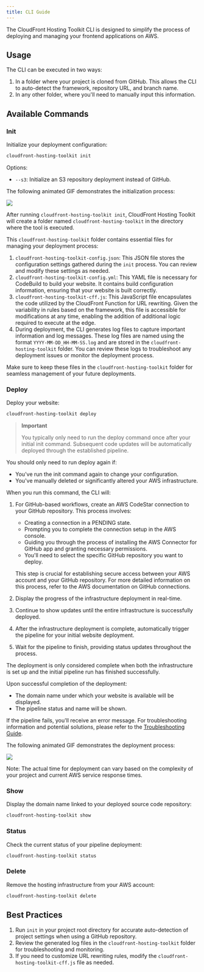 ```yaml
---
title: CLI Guide
---
```


The CloudFront Hosting Toolkit CLI is designed to simplify the process of deploying and managing your frontend applications on AWS.

## Usage

The CLI can be executed in two ways:

1. In a folder where your project is cloned from GitHub. This allows the CLI to auto-detect the framework, repository URL, and branch name.
2. In any other folder, where you'll need to manually input this information.

## Available Commands

### Init

Initialize your deployment configuration:

```bash
cloudfront-hosting-toolkit init
```

Options:
- `--s3`: Initialize an S3 repository deployment instead of GitHub.

The following animated GIF demonstrates the initialization process:

<img src="/cloudfront-hosting-toolkit/img/init.gif">


After running `cloudfront-hosting-toolkit init`, CloudFront Hosting Toolkit will create a folder named `cloudfront-hosting-toolkit` in the directory where the tool is executed. 

This `cloudfront-hosting-toolkit` folder contains essential files for managing your deployment process:

1. `cloudfront-hosting-toolkit-config.json`: This JSON file stores the configuration settings gathered during the `init` process. You can review and modify these settings as needed.
2. `cloudfront-hosting-toolkit-config.yml`: This YAML file is necessary for CodeBuild to build your website. It contains build configuration information, ensuring that your website is built correctly.
3. `cloudfront-hosting-toolkit-cff.js`: This JavaScript file encapsulates the code utilized by the CloudFront Function for URL rewriting. Given the variability in rules based on the framework, this file is accessible for modifications at any time, enabling the addition of additional logic required to execute at the edge.
4. During deployment, the CLI generates log files to capture important information and log messages. These log files are named using the format `YYYY-MM-DD_HH-MM-SS.log` and are stored in the `cloudfront-hosting-toolkit` folder. You can review these logs to troubleshoot any deployment issues or monitor the deployment process.

Make sure to keep these files in the `cloudfront-hosting-toolkit` folder for seamless management of your future deployments.

### Deploy

Deploy your website:

```bash
cloudfront-hosting-toolkit deploy
```

> **Important**
> 
>   You typically only need to run the deploy command once after your initial init command. Subsequent code updates will be automatically deployed through the established pipeline. 


You should only need to run deploy again if:

- You've run the init command again to change your configuration.
- You've manually deleted or significantly altered your AWS infrastructure.


When you run this command, the CLI will:

1. For GitHub-based workflows, create an AWS CodeStar connection to your GitHub repository. This process involves:

    - Creating a connection in a PENDING state.
    - Prompting you to complete the connection setup in the AWS console.
    - Guiding you through the process of installing the AWS Connector for GitHub app and granting necessary permissions.
    - You'll need to select the specific GitHub repository you want to deploy.

    This step is crucial for establishing secure access between your AWS account and your GitHub repository. For more detailed information on this process, refer to the AWS documentation on GitHub connections.
2. Display the progress of the infrastructure deployment in real-time.
3. Continue to show updates until the entire infrastructure is successfully deployed.
4. After the infrastructure deployment is complete, automatically trigger the pipeline for your initial website deployment.
5. Wait for the pipeline to finish, providing status updates throughout the process.

The deployment is only considered complete when both the infrastructure is set up and the initial pipeline run has finished successfully.

Upon successful completion of the deployment:
- The domain name under which your website is available will be displayed.
- The pipeline status and name will be shown.

If the pipeline fails, you'll receive an error message. For troubleshooting information and potential solutions, please refer to the [Troubleshooting Guide](/cloudfront-hosting-toolkit/troubleshooting/guide).

The following animated GIF demonstrates the deployment process:

<img src="/cloudfront-hosting-toolkit/img/deploy.gif">


Note: The actual time for deployment can vary based on the complexity of your project and current AWS service response times.


### Show

Display the domain name linked to your deployed source code repository:

```bash
cloudfront-hosting-toolkit show
```

### Status

Check the current status of your pipeline deployment:

```bash
cloudfront-hosting-toolkit status
```

### Delete

Remove the hosting infrastructure from your AWS account:

```bash
cloudfront-hosting-toolkit delete
```

## Best Practices

1. Run `init` in your project root directory for accurate auto-detection of project settings when using a GitHub repository.
2. Review the generated log files in the `cloudfront-hosting-toolkit` folder for troubleshooting and monitoring.
3. If you need to customize URL rewriting rules, modify the `cloudfront-hosting-toolkit-cff.js` file as needed.